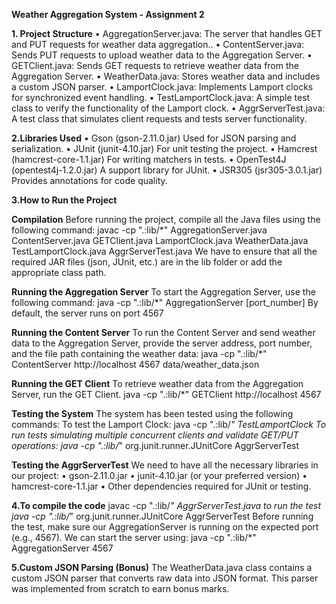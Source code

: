 **Weather Aggregation System - Assignment 2**


**1. Project Structure**
•	AggregationServer.java: The server that handles GET and PUT requests for weather data aggregation..
•	ContentServer.java: Sends PUT requests to upload weather data to the Aggregation Server.
•	GETClient.java: Sends GET requests to retrieve weather data from the Aggregation Server.
•	WeatherData.java: Stores weather data and includes a custom JSON parser.
•	LamportClock.java: Implements Lamport clocks for synchronized event handling.
•	TestLamportClock.java: A simple test class to verify the functionality of the Lamport clock.
•	AggrServerTest.java: A test class that simulates client requests and tests server functionality.


**2.Libraries Used**
•	Gson (gson-2.11.0.jar) Used for JSON parsing and serialization.
•	JUnit (junit-4.10.jar) For unit testing the project.
•	Hamcrest (hamcrest-core-1.1.jar) For writing matchers in tests.
•	OpenTest4J (opentest4j-1.2.0.jar) A support library for JUnit.
•	JSR305 (jsr305-3.0.1.jar) Provides annotations for code quality.


**3.How to Run the Project**

**Compilation**
Before running the project, compile all the Java files using the following command:
javac -cp ".:lib/*" AggregationServer.java ContentServer.java GETClient.java LamportClock.java WeatherData.java TestLamportClock.java AggrServerTest.java
We have to ensure that all the required JAR files (json, JUnit, etc.) are in the lib folder or add the appropriate class path.

**Running the Aggregation Server**
To start the Aggregation Server, use the following command:
java -cp ".:lib/*" AggregationServer [port_number]
By default, the server runs on port 4567

**Running the Content Server**
To run the Content Server and send weather data to the Aggregation Server, provide the server address, port number, and the file path containing the weather data:
java -cp ".:lib/*" ContentServer http://localhost 4567 data/weather_data.json

**Running the GET Client**
To retrieve weather data from the Aggregation Server, run the GET Client. 
java -cp ".:lib/*" GETClient http://localhost 4567 

**Testing the System**
The system has been tested using the following commands:
To test the Lamport Clock:
java -cp ".:lib/*" TestLamportClock
To run tests simulating multiple concurrent clients and validate GET/PUT operations:
java -cp ".:lib/*" org.junit.runner.JUnitCore AggrServerTest

**Testing the AggrServerTest**
We need to have all the necessary libraries in our project:
•	gson-2.11.0.jar
•	junit-4.10.jar (or your preferred version)
•	hamcrest-core-1.1.jar
•	Other dependencies required for JUnit or testing.


**4.To compile the code** 
javac -cp ".:lib/*" AggrServerTest.java
to run the test
java -cp ".:lib/*" org.junit.runner.JUnitCore AggrServerTest
Before running the test, make sure our AggregationServer is running on the expected port (e.g., 4567). We can start the server using: java -cp ".:lib/*" AggregationServer 4567

**5.Custom JSON Parsing (Bonus)**
The WeatherData.java class contains a custom JSON parser that converts raw data into JSON format. This parser was implemented from scratch to earn bonus marks.

